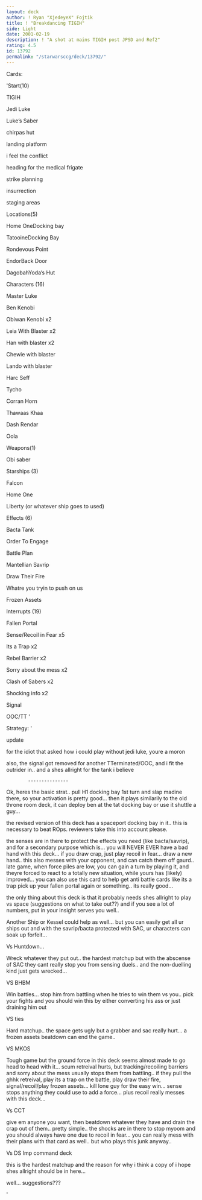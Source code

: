 ```yaml
---
layout: deck
author: ! Ryan "XjedeyeX" Fojtik
title: ! "Breakdancing TIGIH"
side: Light
date: 2001-02-19
description: ! "A shot at mains TIGIH post JPSD and Ref2"
rating: 4.5
id: 13792
permalink: "/starwarsccg/deck/13792/"
---
```

Cards: 

'Start(10)

TIGIH

Jedi Luke

Luke’s Saber

chirpas hut

landing platform

i feel the conflict

heading for the medical frigate

strike planning 

insurrection

staging areas


Locations(5)

Home OneDocking bay

TatooineDocking Bay 

Rondevous Point

EndorBack Door

DagobahYoda’s Hut


Characters (16)

Master Luke

Ben Kenobi

Obiwan Kenobi x2

Leia With Blaster x2

Han with blaster x2

Chewie with blaster

Lando with blaster

Harc Seff

Tycho

Corran Horn

Thawaas Khaa

Dash Rendar

Oola


Weapons(1)

Obi saber


Starships (3)

Falcon

Home One

Liberty (or whatever ship goes to used)


Effects (6)

Bacta Tank

Order To Engage

Battle Plan

Mantellian Savrip

Draw Their Fire

Whatre you tryin to push on us

Frozen Assets


Interrupts (19)

Fallen Portal

Sense/Recoil in Fear x5

Its a Trap x2

Rebel Barrier x2

Sorry about the mess x2

Clash of Sabers x2

Shocking info x2

Signal 

OOC/TT  '

Strategy: '

update

for the idiot that asked how i could play without jedi luke, youre a moron


also, the signal got removed for another TTerminated/OOC, and i fit the outrider in.. and a shes allright for the tank i believe

            ---------------


Ok, heres the basic strat.. pull H1 docking bay 1st turn and slap madine there, so your activation is pretty good... then it plays similarily to the old throne room deck, it can deploy ben at the tat docking bay or use it shuttle a guy... 


the revised version of this deck has a spaceport docking bay in it.. this is necessary to beat ROps. reviewers take this into account please.


the senses are in there to protect the effects you need (like bacta/savrip), and for a secondary purpose which is... you will NEVER EVER have a bad hand with this deck... if you draw crap, just play recoil in fear... draw a new hand.. this also messes with your opponent, and can catch them off gaurd.. late game, when force piles are low, you can gain a turn by playing it, and theyre forced to react to a totally new situation, while yours has (likely) improved... you can also use this card to help get anti battle cards like its a trap pick up your fallen portal again or something.. its really good...  


the only thing about this deck is that it probably needs shes allright to play vs space (suggestions on what to take out??) and if you see a lot of numbers, put in your insight serves you well.. 


Another Ship or Kessel could help as well... but you can easily get all ur ships out and with the savrip/bacta protected with SAC, ur characters can soak up forfeit...


Vs Huntdown... 

Wreck whatever they put out.. the hardest matchup but with the abscense of SAC they cant really stop you from sensing duels.. and the non-duelling kind just gets wrecked... 


VS BHBM

Win battles... stop him from battling when he tries to win them vs you.. pick your fights and you should win this by either converting his ass or just draining him out


VS ties

Hard matchup.. the space gets ugly but a grabber and sac really hurt... a frozen assets beatdown can end the game..


VS MKOS

Tough game but the ground force in this deck seems almost made to go head to head with it... scum retreival hurts, but tracking/recoiling barriers and sorry about the mess usually stops them from battling.. if they pull the ghhk retreival, play its a trap on the battle, play draw their fire, signal/recoil/play frozen assets... kill lone guy for the easy win... sense stops anything they could use to add a force... plus recoil really messes with this deck... 


Vs CCT

give em anyone you want, then beatdown whatever they have and drain the crap out of them.. pretty simple.. the shocks are in there to stop myoom and you should always have one due to recoil in fear... you can really mess with their plans with that card as well.. but who plays this junk anyway.. 


Vs DS Imp command deck

this is the hardest matchup and the reason for why i think a copy of i hope shes allright should be in here... 


well... suggestions???


'

